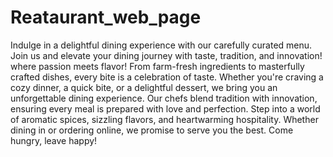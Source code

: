 # Reataurant_web_page
Indulge in a delightful dining experience with our carefully curated menu.  Join us and elevate your dining journey with taste, tradition, and innovation!
where passion meets flavor! From farm-fresh ingredients to masterfully crafted dishes, every bite is a celebration of taste. Whether you're craving a cozy dinner, a quick bite, or a delightful dessert, we bring you an unforgettable dining experience. Our chefs blend tradition with innovation, ensuring every meal is prepared with love and perfection. Step into a world of aromatic spices, sizzling flavors, and heartwarming hospitality. Whether dining in or ordering online, we promise to serve you the best. Come hungry, leave happy!
